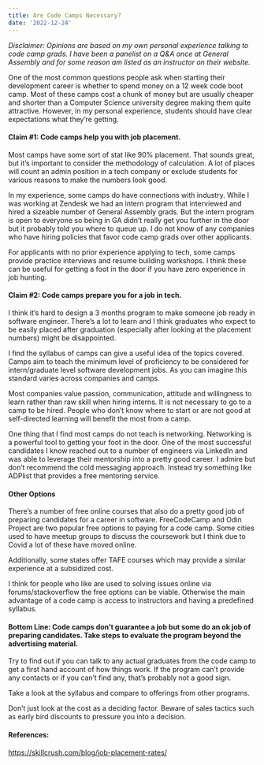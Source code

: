 ```yaml
---
title: Are Code Camps Necessary?
date: '2022-12-24'
---
```


*Disclaimer: Opinions are based on my own personal experience talking to code camp grads. I have been a panelist on a Q&A once at General Assembly and for some reason am listed as an instructor on their website.*

One of the most common questions people ask when starting their development career is whether to spend money on a 12 week code boot camp. Most of these camps cost a chunk of money but are usually cheaper and shorter than a Computer Science university degree making them quite attractive. However, in my personal experience, students should have clear expectations what they’re getting.


#### Claim #1: Code camps help you with job placement.

Most camps have some sort of stat like 90% placement. That sounds great, but it’s important to consider the methodology of calculation. A lot of places will count an admin position in a tech company or exclude students for various reasons to make the numbers look good.

In my experience, some camps do have connections with industry. While I was working at Zendesk we had an intern program that interviewed and hired a sizeable number of General Assembly grads. But the intern program is open to everyone so being in GA didn’t really get you further in the door but it probably told you where to queue up. I do not know of any companies who have hiring policies that favor code camp grads over other applicants. 

For applicants with no prior experience applying to tech, some camps provide practice interviews and resume building workshops. I think these can be useful for getting a foot in the door if you have zero experience in job hunting. 

#### Claim #2: Code camps prepare you for a job in tech.

I think it’s hard to design a 3 months program to make someone job ready in software engineer. There’s a lot to learn and I think graduates who expect to be easily placed after graduation (especially after looking at the placement numbers) might be disappointed. 

I find the syllabus of camps can give a useful idea of the topics covered. Camps aim to teach the minimum level of proficiency to be considered for intern/graduate level software development jobs. As you can imagine this standard varies across companies and camps. 

Most companies value passion, communication, attitude and willingness to learn rather than raw skill when hiring interns. It is not necessary to go to a camp to be hired. People who don’t know where to start or are not good at self-directed learning will benefit the most from a camp.

One thing that I find most camps do not teach is networking. Networking is a powerful tool to getting your foot in the door. One of the most successful candidates I know reached out to a number of engineers via LinkedIn and was able to leverage their mentorship into a pretty good career. I admire but don’t recommend the cold messaging approach. Instead try something like ADPlist that provides a free mentoring service. 

#### Other Options

There’s a number of free online courses that also do a pretty good job of preparing candidates for a career in software. FreeCodeCamp and Odin Project are two popular free options to paying for a code camp. Some cities used to have meetup groups to discuss the coursework but I think due to Covid a lot of these have moved online. 

Additionally, some states offer TAFE courses which may provide a similar experience at a subsidized cost. 

I think for people who like are used to solving issues online via forums/stackoverflow the free options can be viable. Otherwise the main advantage of a code camp is access to instructors and having a predefined syllabus.

#### Bottom Line: Code camps don’t guarantee a job but some do an ok job of preparing candidates. Take steps to evaluate the program beyond the advertising material. 

Try to find out if you can talk to any actual graduates from the code camp to get a first hand account of how things work. If the program can’t provide any contacts or if you can’t find any, that’s probably not a good sign. 

Take a look at the syllabus and compare to offerings from other programs.

Don’t just look at the cost as a deciding factor. Beware of sales tactics such as early bird discounts to pressure you into a decision. 


#### References: 

https://skillcrush.com/blog/job-placement-rates/

